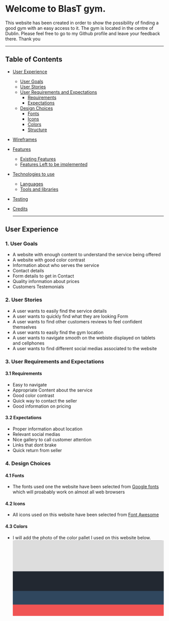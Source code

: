 # Welcome to BlasT gym.
This website has been created in order to show the possibility of finding a good gym with an easy access to it. 
The gym is located in the centre of Dublin.
Please feel free to go to my Github profile and leave your feedback there.
Thank you

---
## Table of Contents
* [User Experience](#user-experience)
  * [User Goals](#user-Goals)
  * [User Stories](#user-stories) 
  * [User Requirements and Expectations](#user-requirements-and-expectation)
    * [Requirements](#requirements)
    * [Expectations](#expectations)
  * [Design Choices](#design-choices)
    * [Fonts](#fonts)
    * [Icons](#icons)
    * [Colors](#colors)
    * [Structure](#structure) 
* [Wireframes](#wireframes)
* [Features](#features)
    * [Existing Features](#existing-features)
    * [Features Left to be implemented](#features-left-to-be-implemented)
* [Technologies to use](#technologies-to-use)
    * [Languages](#languages)
    * [Tools and libraries](#tools-and-libraries)
* [Testing](#testing)
* [Credits](#credits)  

  --- 
## User Experience
### 1. User Goals
  * A website with enough content to understand the service being offered
  * A website with good color contrast 
  * Information about who serves the service
  * Contact details
  * Form details to get in Contact
  * Quality information about prices
  * Customers Testemonials
### 2. User Stories
  * A user wants to easily find the service details
  * A user wants to quickly find what they are looking Form
  * A user wants to find other customers reviews to feel confident themselves
  * A user wants to easily find the gym location
  * A user wants to navigate smooth on the webiste displayed on tablets and cellphones
  * A user wants to find different social medias associated to the website
### 3. User Requirements and Expectations
#### 3.1 Requirements
  * Easy to navigate
  * Appropriate Content about the service
  * Good color contrast 
  * Quick way to contact the seller
  * Good information on pricing
#### 3.2 Expectations
  * Proper information about location
  * Relevant social medias
  * Nice gallery to call customer attention
  * Links that dont brake
  * Quick return from seller
### 4. Design Choices
#### 4.1 Fonts
  * The fonts used one the website have been selected from [Google fonts](https://fonts.google.com/) which will proabably work on almost all web browsers
#### 4.2 Icons
  * All icons used on this website have been selected from [Font Awesome](https://fontawesome.com/)
#### 4.3 Colors
  * I will add the photo of the color pallet I used on this website below. 
  ![Color Pallet](Wireframes/Color-pallet.png)
